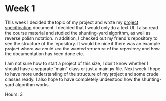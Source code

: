 # Week 1

This week I decided the topic of my project and wrote my [project specification](https://github.com/maizzuu/data-structures-lab/blob/main/documentation/project_specification.md)
document. I decided that I would only do a text UI. I also read the course material and studied the shunting-yard algorithm, as well as reverse polish notation. In addition, 
I checked out my friend's repository to see the structure of the repository. It would be nice if there was an example project where we could see the wanted
structure of the repository and how the documentation has been done etc.

I am not sure how to start a project of this size, I don't know whether I should have a separate "main" class or just a main.py file. Next week I hope to
have more understanding of the structure of my project and some crude classes ready. I also hope to have completely understood how the shunting-yard algorithm works.

Hours: 3
